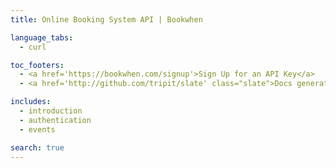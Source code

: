 ```yaml
---
title: Online Booking System API | Bookwhen

language_tabs:
  - curl

toc_footers:
  - <a href='https://bookwhen.com/signup'>Sign Up for an API Key</a>
  - <a href='http://github.com/tripit/slate' class="slate">Docs generated by Slate</a>

includes:
  - introduction
  - authentication
  - events

search: true
---
```

